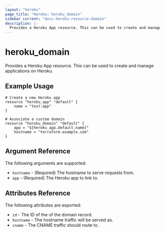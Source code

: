 ```yaml
---
layout: "heroku"
page_title: "Heroku: heroku_domain"
sidebar_current: "docs-heroku-resource-domain"
description: |-
  Provides a Heroku App resource. This can be used to create and manage applications on Heroku.
---
```


# heroku\_domain

Provides a Heroku App resource. This can be used to
create and manage applications on Heroku.

## Example Usage

```
# Create a new Heroku app
resource "heroku_app" "default" {
    name = "test-app"
}

# Associate a custom domain
resource "heroku_domain" "default" {
    app = "${heroku_app.default.name}"
    hostname = "terraform.example.com"
}
```

## Argument Reference

The following arguments are supported:

* `hostname` - (Required) The hostname to serve requests from.
* `app` - (Required) The Heroku app to link to.

## Attributes Reference

The following attributes are exported:

* `id` - The ID of the of the domain record.
* `hostname` - The hostname traffic will be served as.
* `cname` - The CNAME traffic should route to.

